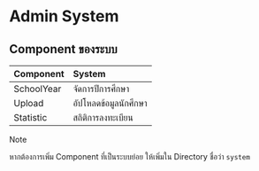 # Admin System

## Component ของระบบ

| Component   | System             |
| :---------  | :---------------   |
| SchoolYear  | จัดการปีการศึกษา      |
| Upload      | อัปโหลดข้อมูลนักศึกษา  |
| Statistic   | สถิติการลงทะเบียน      |

> [!NOTE]
> หากต้องการเพิ่ม Component ที่เป็นระบบย่อย ให้เพิ่มใน Directory ชื่อว่า `system`